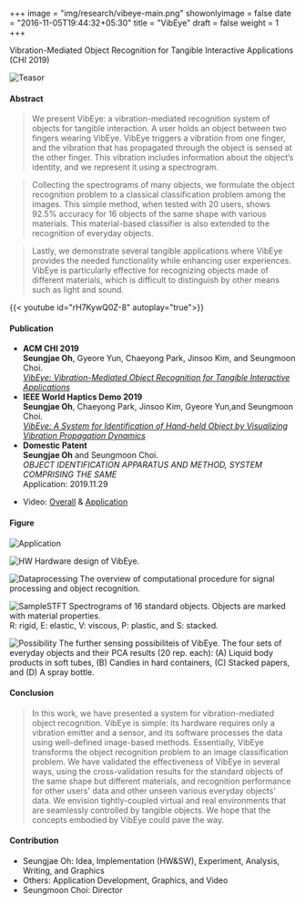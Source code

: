 +++
image = "img/research/vibeye-main.png"
showonlyimage = false
date = "2016-11-05T19:44:32+05:30"
title = "VibEye"
draft = false
weight = 1
+++

Vibration-Mediated Object Recognition for Tangible Interactive Applications<br>(CHI 2019)
<!--more-->

![Teasor][1]

#### Abstract
> We present VibEye: a vibration-mediated recognition system of objects for tangible interaction. A user holds an object between two fingers wearing VibEye. VibEye triggers a vibration from one finger, and the vibration that has propagated through the object is sensed at the other finger. This vibration includes information about the object’s identity, and we represent it using a spectrogram. 

> Collecting the spectrograms of many objects, we formulate the object recognition problem to a classical classification problem among the images. This simple method, when tested with 20 users, shows 92.5% accuracy for 16 objects of the same shape with various materials. This material-based classifier is also extended to the recognition of everyday objects. 

> Lastly, we demonstrate several tangible applications where VibEye provides the needed functionality while enhancing user experiences. VibEye is particularly effective for recognizing objects made of different materials, which is difficult to distinguish by other means such as light and sound.

<!-- {{< youtube id="zgzgOyxWXD8" autoplay="true">}} -->
{{< youtube id="rH7KywQ0Z-8" autoplay="true">}}

#### Publication
* **ACM CHI 2019**<br>**Seungjae Oh**, Gyeore Yun, Chaeyong Park, Jinsoo Kim, and Seungmoon Choi.<br>*[VibEye: Vibration-Mediated Object Recognition for Tangible Interactive Applications](https://doi.org/10.1145/3290605.3300906)*
* **IEEE World Haptics Demo 2019**<br>**Seungjae Oh**, Chaeyong Park, Jinsoo Kim, Gyeore Yun,and Seungmoon Choi.<br>*[VibEye: A System for Identification of Hand-held Object by Visualizing Vibration Propagation Dynamics](https://youtu.be/UFgp7A1IK7o?t=53)*
* **Domestic Patent**<br>**Seungjae Oh** and Seungmoon Choi. <br>*OBJECT IDENTIFICATION APPARATUS AND METHOD, SYSTEM COMPRISING THE SAME* <br>Application: 2019.11.29
<!-- * Link: [Full Paper](https://doi.org/10.1145/3290605.3300906) -->
* Video: [Overall](https://www.youtube.com/watch?v=yOi4Mv8VzTA) & [Application](https://www.youtube.com/watch?v=zgzgOyxWXD8&feature=youtu.be)

#### Figure
![Application][3]

![HW][4]
Hardware design of VibEye.

![Dataprocessing][2]
The overview of computational procedure for signal processing and object recognition.

![SampleSTFT][6]
Spectrograms of 16 standard objects. Objects are marked with material properties.<br>R: rigid, E: elastic, V: viscous, P: plastic, and S: stacked. 

![Possibility][5]
The further sensing possibiliteis of VibEye. The four sets of everyday objects and their PCA results (20 rep. each): (A) Liquid body products in soft tubes, (B) Candies in hard containers, (C) Stacked papers, and (D) A spray bottle.

#### Conclusion
>	In this work, we have presented a system for vibration-mediated object recognition. VibEye is simple: its hardware requires only a vibration emitter and a sensor, and its software processes the data using well-defined image-based methods. Essentially, VibEye transforms the object recognition problem to an image classification problem. We have validated the effectiveness of VibEye in several ways, using the cross-validation results for the standard objects of the same shape but different materials, and recognition performance for other users' data and other unseen various everyday objects' data. We envision tightly-coupled virtual and real environments that are seamlessly controlled by tangible objects. We hope that the concepts embodied by VibEye could pave the way.

#### Contribution
* Seungjae Oh: Idea, Implementation (HW&SW), Experiment, Analysis, Writing, and Graphics
* Others: Application Development, Graphics, and Video 
* Seungmoon Choi: Director

[1]: /img/research/vibeye-teaser.png
[2]: /img/research/vibeye-dataprocessing.png
[3]: /img/research/vibeye-app.png
[4]: /img/research/vibeye-hw.png
[5]: /img/research/vibeye-possibility.png
[6]: /img/research/vibeye-stft.png